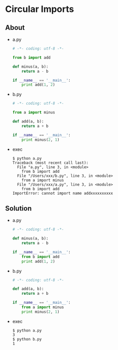 # Circular Imports

## About

* a.py

  ```python
  # -*- coding: utf-8 -*-

  from b import add

  def minus(a, b):
      return a - b

  if __name__ == '__main__':
      print add(1, 2)
  ```

* b.py

  ```python
  # -*- coding: utf-8 -*-

  from a import minus

  def add(a, b):
      return a + b

  if __name__ == '__main__':
      print minus(2, 1)
  ```

* exec

  ```shell
  $ python a.py
  Traceback (most recent call last):
    File "a.py", line 3, in <module>
      from b import add
    File "/Users/xxx/b.py", line 3, in <module>
      from a import minus
    File "/Users/xxx/a.py", line 3, in <module>
      from b import add
  ImportError: cannot import name addxxxxxxxxxx 
  ```

## Solution
* a.py

  ```python
  # -*- coding: utf-8 -*-

  def minus(a, b):
      return a - b

  if __name__ == '__main__':
      from b import add
      print add(1, 2)
  ```

* b.py

  ```python
  # -*- coding: utf-8 -*-

  def add(a, b):
      return a + b

  if __name__ == '__main__':
      from a import minus
      print minus(2, 1)
  ```


* exec

  ```shell
  $ python a.py
  3
  $ python b.py
  1
  ```



